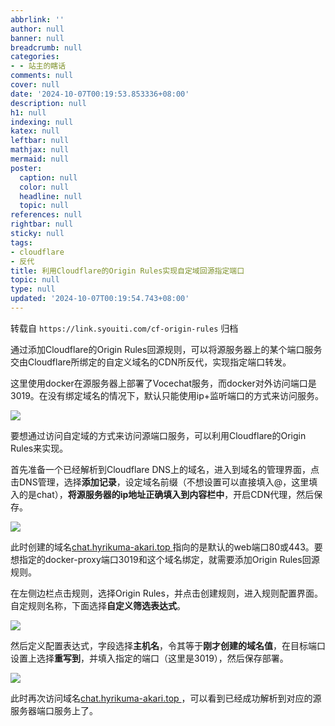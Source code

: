 ```yaml
---
abbrlink: ''
author: null
banner: null
breadcrumb: null
categories:
- - 站主的瞎话
comments: null
cover: null
date: '2024-10-07T00:19:53.853336+08:00'
description: null
h1: null
indexing: null
katex: null
leftbar: null
mathjax: null
mermaid: null
poster:
  caption: null
  color: null
  headline: null
  topic: null
references: null
rightbar: null
sticky: null
tags:
- cloudflare
- 反代
title: 利用Cloudflare的Origin Rules实现自定域回源指定端口
topic: null
type: null
updated: '2024-10-07T00:19:54.743+08:00'
---
```

转载自 `https://link.syouiti.com/cf-origin-rules`
归档

通过添加Cloudflare的Origin Rules回源规则，可以将源服务器上的某个端口服务交由Cloudflare所绑定的自定义域名的CDN所反代，实现指定端口转发。

这里使用docker在源服务器上部署了Vocechat服务，而docker对外访问端口是3019。在没有绑定域名的情况下，默认只能使用ip+监听端口的方式来访问服务。

![](https://hyrikuma-akari.top/images/cf-origin-rules/docker-port.png)

要想通过访问自定域的方式来访问源端口服务，可以利用Cloudflare的Origin Rules来实现。

首先准备一个已经解析到Cloudflare DNS上的域名，进入到域名的管理界面，点击DNS管理，选择**添加记录**，设定域名前缀（不想设置可以直接填入@，这里填入的是chat），**将源服务器的ip地址正确填入到内容栏中**，开启CDN代理，然后保存。

![](https://hyrikuma-akari.top/images/cf-origin-rules/dns-setting.png)

此时创建的域名[chat.hyrikuma-akari.top ](https://chat.hyrikuma-akari.top/)指向的是默认的web端口80或443。要想指定的docker-proxy端口3019和这个域名绑定，就需要添加Origin Rules回源规则。

在左侧边栏点击规则，选择Origin Rules，并点击创建规则，进入规则配置界面。自定规则名称，下面选择**自定义筛选表达式**。

![](https://hyrikuma-akari.top/images/cf-origin-rules/rule1.png)

然后定义配置表达式，字段选择**主机名**，令其等于**刚才创建的域名值**，在目标端口设置上选择**重写到**，并填入指定的端口（这里是3019），然后保存部署。

![](https://hyrikuma-akari.top/images/cf-origin-rules/rule2.png)

此时再次访问域名[chat.hyrikuma-akari.top ](https://chat.hyrikuma-akari.top/)，可以看到已经成功解析到对应的源服务器端口服务上了。

